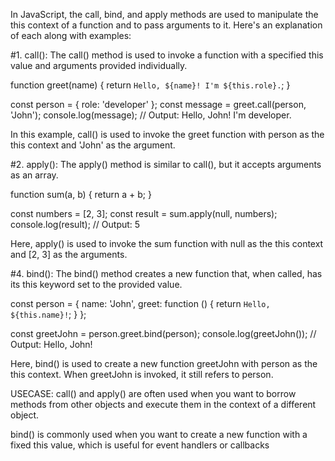 
In JavaScript, the call, bind, and apply methods are used to manipulate the this context of a function and to pass arguments to it. Here's an explanation of each along with examples:

#1. call(): The call() method is used to invoke a function with a specified this value and arguments provided individually.

function greet(name) {
    return `Hello, ${name}! I'm ${this.role}.`;
}

const person = { role: 'developer' };
const message = greet.call(person, 'John');
console.log(message); // Output: Hello, John! I'm developer.

In this example, call() is used to invoke the greet function with person as the this context and 'John' as the argument.

#2. apply(): The apply() method is similar to call(), but it accepts arguments as an array.

function sum(a, b) {
    return a + b;
}

const numbers = [2, 3];
const result = sum.apply(null, numbers);
console.log(result); // Output: 5

Here, apply() is used to invoke the sum function with null as the this context and [2, 3] as the arguments.

#4. bind(): The bind() method creates a new function that, when called, has its this keyword set to the provided value.

const person = {
    name: 'John',
    greet: function () {
        return `Hello, ${this.name}!`;
    }
};

const greetJohn = person.greet.bind(person);
console.log(greetJohn()); // Output: Hello, John!


Here, bind() is used to create a new function greetJohn with person as the this context. When greetJohn is invoked, it still refers to person.


USECASE:
call() and apply() are often used when you want to borrow methods from other objects and execute them in the context of a different object.

bind() is commonly used when you want to create a new function with a fixed this value, which is useful for event handlers or callbacks